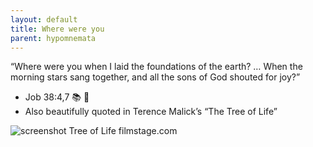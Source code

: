 ```yaml
---
layout: default
title: Where were you
parent: hypomnemata
---
```


“Where were you when I laid the foundations of the earth? … When the morning stars sang together, and all the sons of God shouted for joy?”

- Job 38:4,7 📚 💬
- Also beautifully quoted in Terence Malick’s “The Tree of Life”
  


![screenshot Tree of Life filmstage.com](https://7robots.micro.blog/uploads/2024/e2b177f6e0.jpg "screenshot Tree of Life filmstage.com")

